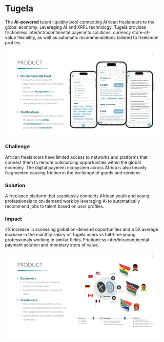 # Tugela
The **AI-powered** talent liquidity pool connecting African freelancers to the global economy.  Leveraging AI and XRPL technology, Tugela provides frictionless inter/intracontinental payemnts solutions, currency store-of-value flexibility, as well as automatic recommendations tailored to freelancer profiles.

![On-demand Job Feed](https://github.com/j-blytix/Tugela/blob/main/docs/images/product_overview2.png)

### Challenge
African freelancers have limited access to networks and platforms that connect them to remote outsourcing  opportunities within the global economy.  The digital payment ecosystem across Africa is also heavily fragmented causing friction in the exchange of goods and services.

### Solution
A freelance platform that seamlessly connects African youth and young professionals to on-demand work by leveraging AI to automatically recommend jobs to talent based on user profiles.

### Impact
4X increase in accessing global on-demand opportunities and a 5X average increase in the monthly salary of Tugela users vs full-time young professionals working in similar fields.  Frictionless inter/intracontinental payment solution and monetary store of value.

![XRPL Reference Flow](https://github.com/j-blytix/Tugela/blob/main/docs/images/product_overview3.png)




